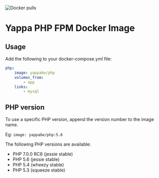 ![Docker pulls](https://img.shields.io/docker/pulls/yappabe/php.svg?style=flat)
# Yappa PHP FPM Docker Image

## Usage

Add the following to your docker-compose.yml file:

```YAML
php:
    image: yappabe/php
    volumes_from:
        - app
    links:
        - mysql
```

## PHP version

To use a specific PHP version, append the version number to the image name. 

Eg: `image: yappabe/php:5.6`

The following PHP versions are available:

* PHP 7.0.0 RC8 (jessie stable)
* PHP 5.6 (jessie stable)
* PHP 5.4 (wheezy stable)
* PHP 5.3 (squeeze stable)

